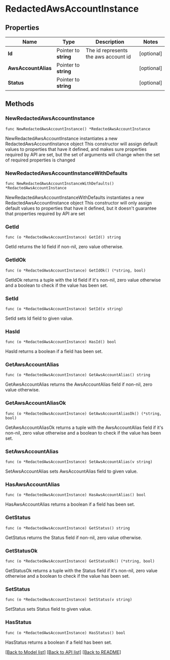 # RedactedAwsAccountInstance

## Properties

Name | Type | Description | Notes
------------ | ------------- | ------------- | -------------
**Id** | Pointer to **string** | The id represents the aws account id | [optional] 
**AwsAccountAlias** | Pointer to **string** |  | [optional] 
**Status** | Pointer to **string** |  | [optional] 

## Methods

### NewRedactedAwsAccountInstance

`func NewRedactedAwsAccountInstance() *RedactedAwsAccountInstance`

NewRedactedAwsAccountInstance instantiates a new RedactedAwsAccountInstance object
This constructor will assign default values to properties that have it defined,
and makes sure properties required by API are set, but the set of arguments
will change when the set of required properties is changed

### NewRedactedAwsAccountInstanceWithDefaults

`func NewRedactedAwsAccountInstanceWithDefaults() *RedactedAwsAccountInstance`

NewRedactedAwsAccountInstanceWithDefaults instantiates a new RedactedAwsAccountInstance object
This constructor will only assign default values to properties that have it defined,
but it doesn't guarantee that properties required by API are set

### GetId

`func (o *RedactedAwsAccountInstance) GetId() string`

GetId returns the Id field if non-nil, zero value otherwise.

### GetIdOk

`func (o *RedactedAwsAccountInstance) GetIdOk() (*string, bool)`

GetIdOk returns a tuple with the Id field if it's non-nil, zero value otherwise
and a boolean to check if the value has been set.

### SetId

`func (o *RedactedAwsAccountInstance) SetId(v string)`

SetId sets Id field to given value.

### HasId

`func (o *RedactedAwsAccountInstance) HasId() bool`

HasId returns a boolean if a field has been set.

### GetAwsAccountAlias

`func (o *RedactedAwsAccountInstance) GetAwsAccountAlias() string`

GetAwsAccountAlias returns the AwsAccountAlias field if non-nil, zero value otherwise.

### GetAwsAccountAliasOk

`func (o *RedactedAwsAccountInstance) GetAwsAccountAliasOk() (*string, bool)`

GetAwsAccountAliasOk returns a tuple with the AwsAccountAlias field if it's non-nil, zero value otherwise
and a boolean to check if the value has been set.

### SetAwsAccountAlias

`func (o *RedactedAwsAccountInstance) SetAwsAccountAlias(v string)`

SetAwsAccountAlias sets AwsAccountAlias field to given value.

### HasAwsAccountAlias

`func (o *RedactedAwsAccountInstance) HasAwsAccountAlias() bool`

HasAwsAccountAlias returns a boolean if a field has been set.

### GetStatus

`func (o *RedactedAwsAccountInstance) GetStatus() string`

GetStatus returns the Status field if non-nil, zero value otherwise.

### GetStatusOk

`func (o *RedactedAwsAccountInstance) GetStatusOk() (*string, bool)`

GetStatusOk returns a tuple with the Status field if it's non-nil, zero value otherwise
and a boolean to check if the value has been set.

### SetStatus

`func (o *RedactedAwsAccountInstance) SetStatus(v string)`

SetStatus sets Status field to given value.

### HasStatus

`func (o *RedactedAwsAccountInstance) HasStatus() bool`

HasStatus returns a boolean if a field has been set.


[[Back to Model list]](../README.md#documentation-for-models) [[Back to API list]](../README.md#documentation-for-api-endpoints) [[Back to README]](../README.md)


